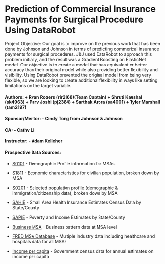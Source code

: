 # Prediction of Commercial Insurance Payments for Surgical Procedure Using DataRobot

Project Objective: Our goal is to improve on the previous work that has been done by Johnson and Johnson in terms of predicting commerical insurance payments for surgical procedures. J&J used DataRobot to approach this problem initially, and the result was a Gradient Boosting on ElasticNet model. Our objective is to create a model that has equivalent or better accuracy than their original model while also providing better flexibility and visibility. Using DataRobot prevented the original model from being very flexible, so we are looking to create additional flexibility in ways like setting limitations on the target variable.


####  Authors: + Ryan Rogers (rjr2168)(Team Captain) + Shruti Kaushal (sk4963) + Parv Joshi (pj2384) + Sarthak Arora (sa4001) + Tyler Marshall (tam2197) 
####  Sponsor/Mentor: - Cindy Tong from Johnson & Johnson 
####  CA: - Cathy Li 
####  Instructor: - Adam Kelleher

#### Prospective Data Sources:
* [S0101](https://data.census.gov/cedsci/table?t=Age%20and%20Sex&g=0100000US%243100000&y=2021&tid=ACSST1Y2021.S0101) - Demographic Profile information for MSAs
* [S1811](https://data.census.gov/cedsci/table?q=S1811&g=0100000US%243100000&tid=ACSST1Y2021.S1811) - Economic characteristics for civilian population, broken down by MSA
* [S0201](https://data.census.gov/cedsci/table?q=foreign&g=0100000US%243100000&tid=ACSSPP1Y2021.S0201) - Selected population profile (demographic & immigration/citizenship data), broken down by MSA

* [SAHIE](https://www.census.gov/data/datasets/time-series/demo/sahie/estimates-acs.html) - Small Area Health Insurance Estimates Census Data by State/County
* [SAPIE](https://www.census.gov/data/datasets/2020/demo/saipe/2020-state-and-county.html) - Poverty and Income Estimates by State/County
* [Business MSA](https://www.census.gov/data/datasets/2019/econ/cbp/2019-cbp.html) - Business pattern data at MSA level
* [FRED MSA Database](https://fred.stlouisfed.org/searchresults/?st=metropolitan%20statistical%20area&t=msa%3Busa%3Bsa%3Bintermediate&rt=intermediate&ob=sr) - Multiple industry data including healthcare and hospitals data for all MSAs
* [Income per capita](https://www.census.gov/programs-surveys/metro-micro/data/tables.html) -  Government census data for annual estimates on income per capita


